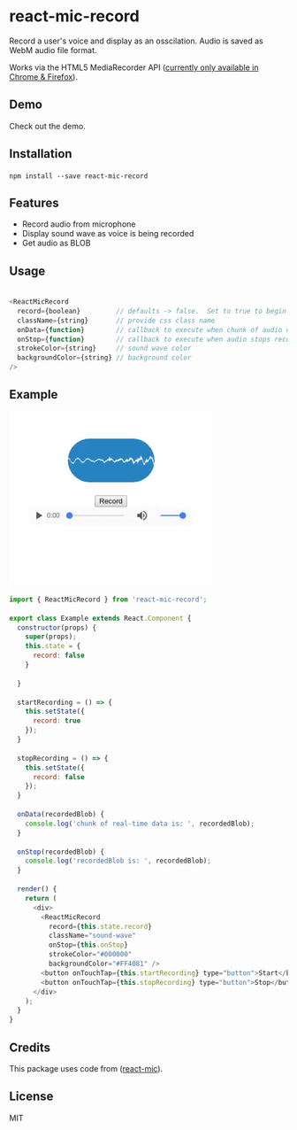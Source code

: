 # react-mic-record #

Record a user's voice and display as an osscilation. Audio is saved as WebM audio file format.


Works via the HTML5 MediaRecorder API ([currently only available in Chrome & Firefox](https://caniuse.com/#search=MediaRecorder)).

## Demo ##

Check out the demo.


## Installation ##

`npm install --save react-mic-record`

## Features ##

- Record audio from microphone
- Display sound wave as voice is being recorded
- Get audio as BLOB

## Usage ##

```js

<ReactMicRecord
  record={boolean}         // defaults -> false.  Set to true to begin recording
  className={string}       // provide css class name
  onData={function}        // callback to execute when chunk of audio data is available
  onStop={function}        // callback to execute when audio stops recording
  strokeColor={string}     // sound wave color
  backgroundColor={string} // background color
/>

```

## Example ##

![react-mic-record Demo](gif-demo.gif)

```js
import { ReactMicRecord } from 'react-mic-record';

export class Example extends React.Component {
  constructor(props) {
    super(props);
    this.state = {
      record: false
    }

  }

  startRecording = () => {
    this.setState({
      record: true
    });
  }

  stopRecording = () => {
    this.setState({
      record: false
    });
  }

  onData(recordedBlob) {
    console.log('chunk of real-time data is: ', recordedBlob);
  }

  onStop(recordedBlob) {
    console.log('recordedBlob is: ', recordedBlob);
  }

  render() {
    return (
      <div>
        <ReactMicRecord
          record={this.state.record}
          className="sound-wave"
          onStop={this.onStop}
          strokeColor="#000000"
          backgroundColor="#FF4081" />
        <button onTouchTap={this.startRecording} type="button">Start</button>
        <button onTouchTap={this.stopRecording} type="button">Stop</button>
      </div>
    );
  }
}
```

## Credits ##

This package uses code from ([react-mic](https://github.com/hackingbeauty/react-mic)).

## License ##

MIT



